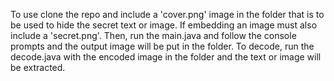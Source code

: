 To use clone the repo and include a 'cover.png' image in the folder that is to be used to hide the secret text or image. If embedding an image must also include a 'secret.png'.
Then, run the main.java and follow the console prompts and the output image will be put in the folder.
To decode, run the decode.java with the encoded image in the folder and the text or image will be extracted. 

